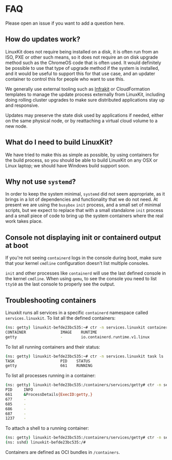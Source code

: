 # FAQ

Please open an issue if you want to add a question here.

## How do updates work?

LinuxKit does not require being installed on a disk, it is often run from an ISO, PXE or other
such means, so it does not require an on disk upgrade method such as the ChromeOS code that
is often used. It would definitely be possible to use that type of upgrade method if the 
system is installed, and it would be useful to support this for that use case, and an
updater container to control this for people who want to use this.

We generally use external tooling such as [Infrakit](https://github.com/docker/infrakit) or
CloudFormation templates to manage the update process externally from LinuxKit, including
doing rolling cluster upgrades to make sure distributed applications stay up and responsive.

Updates may preserve the state disk used by applications if needed, either on the same physical
node, or by reattaching a virtual cloud volume to a new node.

## What do I need to build LinuxKit?

We have tried to make this as simple as possible, by using containers for the build process, so
you should be able to build LinuxKit on any OSX or Linux laptop; we should have Windows build support
soon.

## Why not use `systemd`?

In order to keep the system minimal, `systemd` did not seem appropriate, as it brings in a lot
of dependencies and functionality that we do not need. At present we are using the `busybox`
`init` process, and a small set of minimal scripts, but we expect to replace that with a small
standalone `init` process and a small piece of code to bring up the system containers where the
real work takes place.

## Console not displaying init or containerd output at boot

If you're not seeing `containerd` logs in the console during boot, make sure that your kernel `cmdline` configuration doesn't list multiple consoles.

`init` and other processes like `containerd` will use the last defined console in the kernel `cmdline`. When using `qemu`, to see the console you need to list `ttyS0` as the last console to properly see the output.

## Troubleshooting containers

Linuxkit runs all services in a specific `containerd` namespace called `services.linuxkit`. To list all the defined containers:

```sh
(ns: getty) linuxkit-befde23bc535:~# ctr -n services.linuxkit container ls
CONTAINER               IMAGE    RUNTIME
getty                   -        io.containerd.runtime.v1.linux
```

To list all running containers and their status:

```sh
(ns: getty) linuxkit-befde23bc535:~# ctr -n services.linuxkit task ls
TASK                    PID    STATUS
getty                   661    RUNNING
```

To list all processes running in a container:

```sh
(ns: getty) linuxkit-befde23bc535:/containers/services/getty# ctr -n services.linuxkit task ps getty
PID     INFO
661     &ProcessDetails{ExecID:getty,}
677     -
685     -
686     -
687     -
1237    -
```

To attach a shell to a running container:

```sh
(ns: getty) linuxkit-befde23bc535:/containers/services/getty# ctr -n services.linuxkit tasks exec --tty --exec-id sh sshd /bin/ash -l
(ns: sshd) linuxkit-befde23bc535:/#
```

Containers are defined as OCI bundles in `/containers`.

